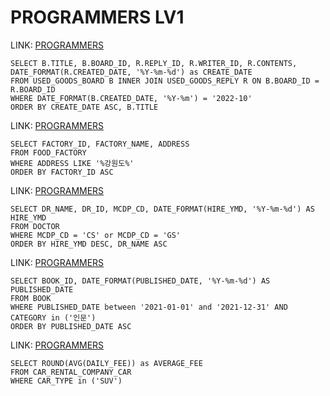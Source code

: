 PROGRAMMERS LV1
=======

LINK: [PROGRAMMERS](https://school.programmers.co.kr/learn/courses/30/lessons/164673)
```
SELECT B.TITLE, B.BOARD_ID, R.REPLY_ID, R.WRITER_ID, R.CONTENTS, DATE_FORMAT(R.CREATED_DATE, '%Y-%m-%d') as CREATE_DATE
FROM USED_GOODS_BOARD B INNER JOIN USED_GOODS_REPLY R ON B.BOARD_ID = R.BOARD_ID
WHERE DATE_FORMAT(B.CREATED_DATE, '%Y-%m') = '2022-10'
ORDER BY CREATE_DATE ASC, B.TITLE
```

LINK: [PROGRAMMERS](https://school.programmers.co.kr/learn/courses/30/lessons/131112)
```
SELECT FACTORY_ID, FACTORY_NAME, ADDRESS
FROM FOOD_FACTORY
WHERE ADDRESS LIKE '%강원도%'
ORDER BY FACTORY_ID ASC
```

LINK: [PROGRAMMERS](https://school.programmers.co.kr/learn/courses/30/lessons/132203)
```
SELECT DR_NAME, DR_ID, MCDP_CD, DATE_FORMAT(HIRE_YMD, '%Y-%m-%d') AS HIRE_YMD
FROM DOCTOR
WHERE MCDP_CD = 'CS' or MCDP_CD = 'GS'
ORDER BY HIRE_YMD DESC, DR_NAME ASC
```

LINK: [PROGRAMMERS](https://school.programmers.co.kr/learn/courses/30/lessons/144853)
```
SELECT BOOK_ID, DATE_FORMAT(PUBLISHED_DATE, '%Y-%m-%d') AS PUBLISHED_DATE
FROM BOOK
WHERE PUBLISHED_DATE between '2021-01-01' and '2021-12-31' AND CATEGORY in ('인문')
ORDER BY PUBLISHED_DATE ASC
```

LINK: [PROGRAMMERS](https://school.programmers.co.kr/learn/courses/30/lessons/151136)
```
SELECT ROUND(AVG(DAILY_FEE)) as AVERAGE_FEE
FROM CAR_RENTAL_COMPANY_CAR 
WHERE CAR_TYPE in ('SUV')
```
